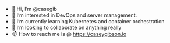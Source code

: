 - 👋 Hi, I’m @casegib
- 👀 I’m interested in DevOps and server management.
- 🌱 I’m currently learning Kubernetes and container orchestration
- 💞️ I’m looking to collaborate on anything really
- 📫 How to reach me is @ https://caseygibson.io

<!---
casegib/casegib is a ✨ special ✨ repository because its `README.md` (this file) appears on your GitHub profile.
You can click the Preview link to take a look at your changes.
--->
